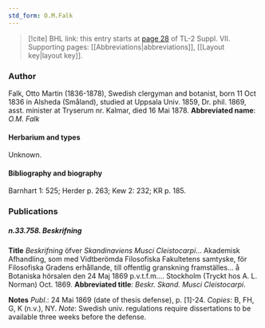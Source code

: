 ```yaml
---
std_form: O.M.Falk
---
```


> [!cite] BHL link: this entry starts at [page 28](https://www.biodiversitylibrary.org/page/33259532) of TL-2 Suppl. VII.
> Supporting pages: [[Abbreviations|abbreviations]], [[Layout key|layout key]].

### Author

Falk, Otto Martin (1836-1878), Swedish clergyman and botanist, born 11 Oct 1836 in Alsheda (Småland), studied at Uppsala Univ. 1859, Dr. phil. 1869, asst. minister at Tryserum nr. Kalmar, died 16 Mai 1878. 
**Abbreviated name**: *O.M. Falk*

#### Herbarium and types

Unknown.

#### Bibliography and biography

Barnhart 1: 525; Herder p. 263; Kew 2: 232; KR p. 185.

### Publications

##### n.33.758. Beskrifning

**Title**
*Beskrifning* öfver *Skandinaviens Musci Cleistocarpi*... Akademisk Afhandling, som med Vidtberömda Filosofiska Fakultetens samtyske, för Filosofiska Gradens erhållande, till offentlig granskning framställes... å Botaniska hörsalen den 24 Maj 1869 p.v.t.f.m.... Stockholm (Tryckt hos A. L. Norman) Oct. 1869.
**Abbreviated title**: *Beskr. Skand. Musci Cleistocarpi*.

**Notes**
*Publ*.: 24 Mai 1869 (date of thesis defense), p. \[1\]-24. *Copies*: B, FH, G, K (n.v.), NY.
*Note*: Swedish univ. regulations require dissertations to be available three weeks before the defense.

